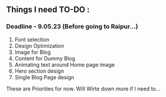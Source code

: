 ## Things I need TO-DO : 

### Deadline - 9.05.23 (Before going to Raipur...)

1. Font selection
2. Design Optimization
3. Image for Blog
4. Content for Dummy Blog
5. Animating text around Home page image
6. Hero section design
7. Single Blog Page design


These are Priorities for now. Will Wirte down more if I need to...